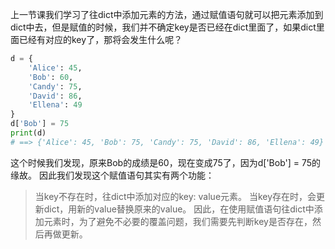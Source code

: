 上一节课我们学习了往dict中添加元素的方法，通过赋值语句就可以把元素添加到dict中去，但是赋值的时候，我们并不确定key是否已经在dict里面了，如果dict里面已经有对应的key了，那将会发生什么呢？
```python
d = {
    'Alice': 45,
    'Bob': 60,
    'Candy': 75,
    'David': 86,
    'Ellena': 49
}
d['Bob'] = 75
print(d)
# ==> {'Alice': 45, 'Bob': 75, 'Candy': 75, 'David': 86, 'Ellena': 49}
```
这个时候我们发现，原来Bob的成绩是60，现在变成75了，因为d['Bob'] = 75的缘故。
因此我们发现这个赋值语句其实有两个功能：

>当key不存在时，往dict中添加对应的key: value元素。
当key存在时，会更新dict，用新的value替换原来的value。
因此，在使用赋值语句往dict中添加元素时，为了避免不必要的覆盖问题，我们需要先判断key是否存在，然后再做更新。